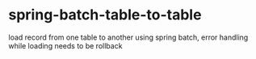 # spring-batch-table-to-table
load record from one table to another using spring batch, error handling while loading needs to be rollback
